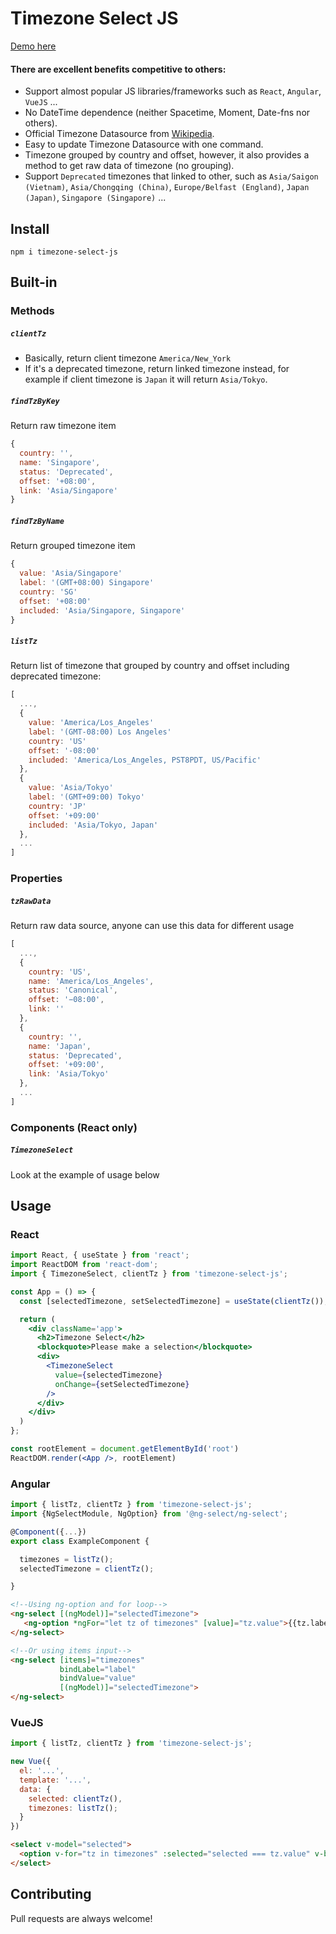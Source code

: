 # Timezone Select JS

[Demo here](https://vixnguyen.github.io/timezone-select)

#### There are excellent benefits competitive to others:
- Support almost popular JS libraries/frameworks such as `React`, `Angular`, `VueJS` ...
- No DateTime dependence (neither Spacetime, Moment, Date-fns nor others).
- Official Timezone Datasource from [Wikipedia](https://en.wikipedia.org/wiki/List_of_tz_database_time_zones).
- Easy to update Timezone Datasource with one command.
- Timezone grouped by country and offset, however, it also provides a method to get raw data of timezone (no grouping).
- Support `Deprecated` timezones that linked to other, such as `Asia/Saigon (Vietnam)`, `Asia/Chongqing (China)`, `Europe/Belfast (England)`, `Japan (Japan)`, `Singapore (Singapore)` ...

## Install
```
npm i timezone-select-js
```

## Built-in
### Methods
##### `clientTz`  
- Basically, return client timezone `America/New_York`  
- If it's a deprecated timezone, return linked timezone instead, for example if client timezone is `Japan` it will return `Asia/Tokyo`.
##### `findTzByKey`  
Return raw timezone item
```js
{
  country: '',
  name: 'Singapore',
  status: 'Deprecated',
  offset: '+08:00',
  link: 'Asia/Singapore'
}
```
##### `findTzByName`  
Return grouped timezone item
```js
{
  value: 'Asia/Singapore'
  label: '(GMT+08:00) Singapore'
  country: 'SG'
  offset: '+08:00'
  included: 'Asia/Singapore, Singapore'
}
```
##### `listTz`  
Return list of timezone that grouped by country and offset including deprecated timezone:
```js
[
  ...,
  {
    value: 'America/Los_Angeles'
    label: '(GMT-08:00) Los Angeles'
    country: 'US'
    offset: '-08:00'
    included: 'America/Los_Angeles, PST8PDT, US/Pacific'
  },
  {
    value: 'Asia/Tokyo'
    label: '(GMT+09:00) Tokyo'
    country: 'JP'
    offset: '+09:00'
    included: 'Asia/Tokyo, Japan'
  },
  ...
]
```
### Properties
##### `tzRawData`  
Return raw data source, anyone can use this data for different usage
```js
[
  ...,
  {
    country: 'US',
    name: 'America/Los_Angeles',
    status: 'Canonical',
    offset: '−08:00',
    link: ''
  },
  {
    country: '',
    name: 'Japan',
    status: 'Deprecated',
    offset: '+09:00',
    link: 'Asia/Tokyo'
  },
  ...
]
```

### Components (React only)
##### `TimezoneSelect`
Look at the example of usage below

## Usage 
### React
```jsx
import React, { useState } from 'react';
import ReactDOM from 'react-dom';
import { TimezoneSelect, clientTz } from 'timezone-select-js';

const App = () => {
  const [selectedTimezone, setSelectedTimezone] = useState(clientTz());

  return (
    <div className='app'>
      <h2>Timezone Select</h2>
      <blockquote>Please make a selection</blockquote>
      <div>
        <TimezoneSelect
          value={selectedTimezone}
          onChange={setSelectedTimezone}
        />
      </div>
    </div>
  )
};

const rootElement = document.getElementById('root')
ReactDOM.render(<App />, rootElement)
```
### Angular
```ts
import { listTz, clientTz } from 'timezone-select-js';
import {NgSelectModule, NgOption} from '@ng-select/ng-select';

@Component({...})
export class ExampleComponent {

  timezones = listTz();
  selectedTimezone = clientTz();

}
```
```html
<!--Using ng-option and for loop-->
<ng-select [(ngModel)]="selectedTimezone">
   <ng-option *ngFor="let tz of timezones" [value]="tz.value">{{tz.label}}</ng-option>
</ng-select>

<!--Or using items input-->
<ng-select [items]="timezones" 
           bindLabel="label" 
           bindValue="value" 
           [(ngModel)]="selectedTimezone">
</ng-select>
```

### VueJS
```js
import { listTz, clientTz } from 'timezone-select-js';

new Vue({
  el: '...',
  template: '...',
  data: {
    selected: clientTz(),
    timezones: listTz();
  }
})
```
```html
<select v-model="selected">
  <option v-for="tz in timezones" :selected="selected === tz.value" v-bind:value="tz.value">{{ tz.label }}</option>
</select>
```
## Contributing

Pull requests are always welcome!

